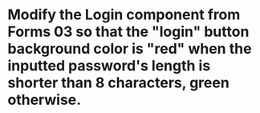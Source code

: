 # Modify the Login component from Forms 03 so that the "login" button background color is "red" when the inputted password's length is shorter than 8 characters, green otherwise.
